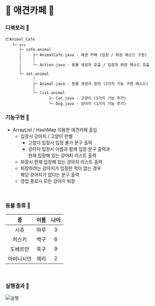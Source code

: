 # 🐌 애견카페 🐫 

### 디렉토리 :palm_tree:

```
📦Animal_Cafe                          
   └─ src
      ├─ cafe.animal
      │     ├─ AnimalCafe.java - 애견 카페 (입장 / 퇴장 메소드 구현)
      │     │
      │     └─ Action.java - 동물 생성자 호출 / 입장과 퇴장 메소드 호출
      │
      └─ set.animal
            │
            ├─ Animal.java - 동물 생성자 정의 (3가지 기능 구현 메소드)
            │
            └─ list.animal
                   ├─ Cat.java - 고양이 (1가지 기능 추가)
                   └─ Dog.java - 강아지 (1가지 기능 추가)
```

### 기능구현 🐸
- ArrayList / HashMap 이용한 애견카페 출입
  - 입장시 강아지 / 고양이 판별
    - 고양이 입장시 입장 불가 문구 출력
    - 강아지 입장시 이름과 함께 입장 문구 출력과 </br>현재 입장해 있는 강아지 리스트 출력
  - 퇴장시 현재 입장해 있는 강아지 리스트 출력
  - 퇴장하려는 강아지가 입장한 적이 없는 경우 </br>해당 강아지가 없다는 문구 출력
  - 영업 종료시 모든 강아지 퇴장

</br>

### 동물 종류 🐸

| 종 | 이름 | 나이 |
| :--: | :--: | :--: |
| 시츄 | 마루 | 3 |
| 허스키 | 백구 | 6 |
| 도베르만 | 흑구 | 9 |
| 아비니시안 | 체리 | 2 |
</br>

### 실행결과 📐
![실행](https://github.com/peteryu24/petercoding-java/assets/67302252/a6ee0569-b54b-4d86-93ce-1bd224bda711)
